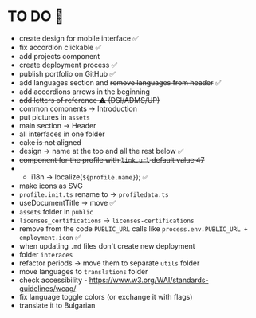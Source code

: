 # TO DO 📌

* create design for mobile interface ✅
* fix accordion clickable ✅
* add projects component
* create deployment process ✅
* publish portfolio on GitHub ✅
* add languages section and ~~remove languages from header~~ ✅
* add accordions arrows in the beginning
* ~~add letters of reference ⚠️ (DSI/ADMS/UP)~~
* common comonents -> Introduction
* put pictures in `assets`
* main section -> Header
* all interfaces in one folder
* ~~cake is not aligned~~
* design -> name at the top and all the rest below ✅
* ~~component for the profile with `link.url` default value 47~~
* * i18n -> localize(`${profile.name}`); ✅
* make icons as SVG
* `profile.init.ts` rename to -> `profiledata.ts`
* useDocumentTitle -> move ✅
* `assets` folder in `public`
* `licenses_certifications` -> `licenses-certifications`
* remove from the code `PUBLIC_URL` calls like `process.env.PUBLIC_URL + employment.icon` ✅
* when updating `.md` files don't create new deployment
* folder `interaces`
* refactor periods -> move them to separate `utils` folder
* move languages to `translations` folder
* check accessibility - <https://www.w3.org/WAI/standards-guidelines/wcag/>
* fix language toggle colors (or exchange it with flags)
* translate it to Bulgarian
